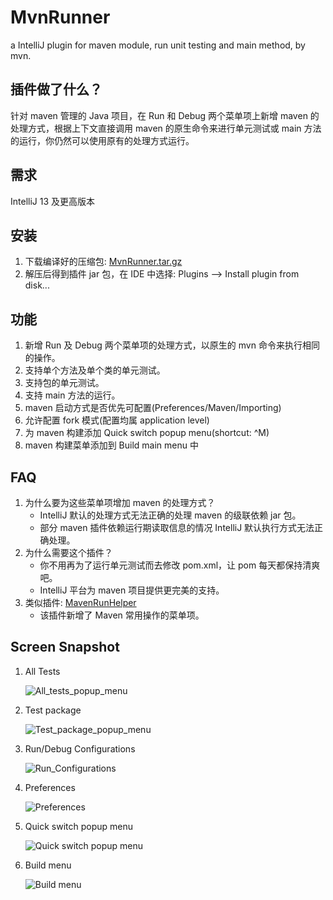 MvnRunner
=========

a IntelliJ plugin for maven module, run unit testing and main method, by mvn.

插件做了什么？
---------
针对 maven 管理的 Java 项目，在 Run 和 Debug 两个菜单项上新增 maven 的处理方式，根据上下文直接调用 maven 的原生命令来进行单元测试或 main 方法的运行，你仍然可以使用原有的处理方式运行。

需求
----
IntelliJ 13 及更高版本

安装
----
1. 下载编译好的压缩包: [MvnRunner.tar.gz](https://github.com/ShlXue/MvnRunner/releases/download/v0.1.rc1/MvnRunner_v0.1.3.tar.gz)
2. 解压后得到插件 jar 包，在 IDE 中选择: Plugins --> Install plugin from disk...

功能
----
1. 新增 Run 及 Debug 两个菜单项的处理方式，以原生的 mvn 命令来执行相同的操作。
2. 支持单个方法及单个类的单元测试。
3. 支持包的单元测试。
4. 支持 main 方法的运行。
5. maven 启动方式是否优先可配置(Preferences/Maven/Importing)
6. 允许配置 fork 模式(配置均属 application level)
7. 为 maven 构建添加 Quick switch popup menu(shortcut: ^M)
8. maven 构建菜单添加到 Build main menu 中

FAQ
----
1. 为什么要为这些菜单项增加 maven 的处理方式？
	* IntelliJ 默认的处理方式无法正确的处理 maven 的级联依赖 jar 包。
	* 部分 maven 插件依赖运行期读取信息的情况 IntelliJ 默认执行方式无法正确处理。
2. 为什么需要这个插件？
	* 你不用再为了运行单元测试而去修改 pom.xml，让 pom 每天都保持清爽吧。
	* IntelliJ 平台为 maven 项目提供更完美的支持。
3. 类似插件: [MavenRunHelper](https://github.com/krasa/MavenRunHelper)
    * 该插件新增了 Maven 常用操作的菜单项。

Screen Snapshot
----

1. All Tests
	
	![All_tests_popup_menu](https://raw.github.com/ShlXue/MvnRunner/master/docs/images/all_tests_popup_menu.png)
2. Test package

	![Test_package_popup_menu](https://raw.github.com/ShlXue/MvnRunner/master/docs/images/test_package_popup_menu.png)
3. Run/Debug Configurations

	![Run_Configurations](https://raw.github.com/ShlXue/MvnRunner/master/docs/images/run_configurations.png)
4. Preferences

	![Preferences](https://raw.github.com/ShlXue/MvnRunner/master/docs/images/Preferences.png)
5. Quick switch popup menu

    ![Quick switch popup menu](https://raw.github.com/ShlXue/MvnRunner/master/docs/images/quick_switch_popup_menu.png)
6. Build menu

    ![Build menu](https://raw.github.com/ShlXue/MvnRunner/master/docs/images/maven_build_menu.png)
